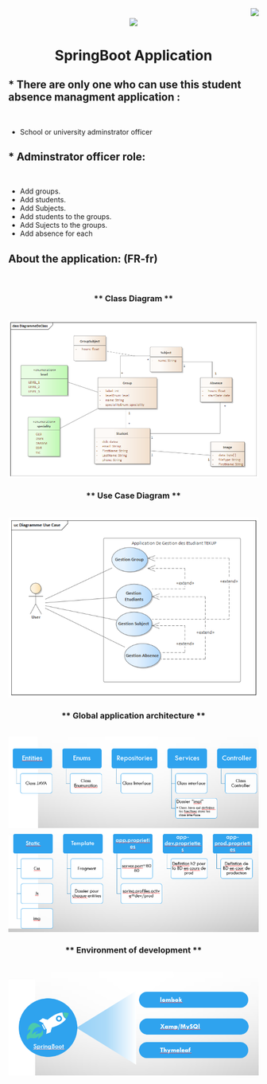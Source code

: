   
<img align="right" src="https://visitor-badge.laobi.icu/badge?page_id=BenHmidaMohammadAli.Student-Absence-Managment">
<h6 align="center">
  <a href="https://git.io/typing-svg">
    <img src="https://readme-typing-svg.herokuapp.com/?lines=Hello,+There!+👋;Development+of+an+;management+software;for+a+bank+;account+managment&center=true&size=30">
  </a>
</h6> 
 
<h1 align="center"> SpringBoot Application </h1>

<h2> * There are only one who can use this student absence managment application : </h2></br>

- School or university adminstrator officer </br>

<h2> * Adminstrator officer role: </h2> </br>

- Add groups.
- Add students.
- Add Subjects.
- Add students to the groups.
- Add Sujects to the groups. 
- Add absence for each 

<h2> About the application: (FR-fr) </h2></br>

<h3 align="center"> ** Class Diagram ** </h3>  </br>
<img src="./img/D_Class.png">

<h3 align="center"> ** Use Case Diagram ** </h3>  </br>
<img src="./img/D_UC.png">

<h3 align="center"> ** Global application architecture  ** </h3>  </br>
<img src="./img/Arch.PNG">
<img src="./img/Arch2.PNG">

<h3 align="center"> ** Environment of development ** </h3>  </br>
<img src="./img/Env.PNG">